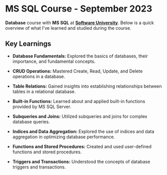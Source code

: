 # MS SQL Course - September 2023

**Database** course with **MS SQL** at **[Software University](https://softuni.bg/)**. Below is a quick overview of what I've learned and studied during the course.

## Key Learnings

- **Database Fundamentals:** Explored the basics of databases, their importance, and fundamental concepts.

- **CRUD Operations:** Mastered Create, Read, Update, and Delete operations in a database.

- **Table Relations:** Gained insights into establishing relationships between tables in a relational database.

- **Built-in Functions:** Learned about and applied built-in functions provided by MS SQL Server.

- **Subqueries and Joins:** Utilized subqueries and joins for complex database queries.

- **Indices and Data Aggregation:** Explored the use of indices and data aggregation in optimizing database performance.

- **Functions and Stored Procedures:** Created and used user-defined functions and stored procedures.

- **Triggers and Transactions:** Understood the concepts of database triggers and transactions.
